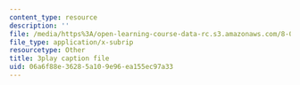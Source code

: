 ```yaml
---
content_type: resource
description: ''
file: /media/https%3A/open-learning-course-data-rc.s3.amazonaws.com/8-06-quantum-physics-iii-spring-2018/06a6f88e36285a109e96ea155ec97a33_bD0CFnI9eug.vtt
file_type: application/x-subrip
resourcetype: Other
title: 3play caption file
uid: 06a6f88e-3628-5a10-9e96-ea155ec97a33
---
```

